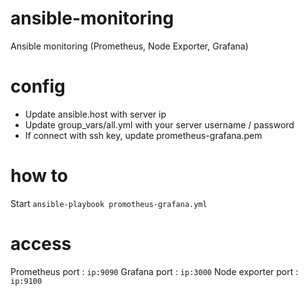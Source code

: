 # ansible-monitoring
Ansible monitoring (Prometheus, Node Exporter, Grafana)

# config
- Update ansible.host with server ip
- Update group_vars/all.yml with your server username / password
- If connect with ssh key, update prometheus-grafana.pem

# how to
Start `ansible-playbook promotheus-grafana.yml`

# access
Prometheus port : `ip:9090`
Grafana port : `ip:3000`
Node exporter port : `ip:9100`
